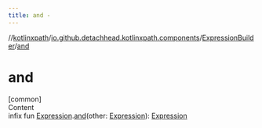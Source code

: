 ```yaml
---
title: and -
---
```

//[kotlinxpath](../../index.md)/[io.github.detachhead.kotlinxpath.components](../index.md)/[ExpressionBuilder](index.md)/[and](and.md)



# and  
[common]  
Content  
infix fun [Expression](../-expression/index.md).[and](and.md)(other: [Expression](../-expression/index.md)): [Expression](../-expression/index.md)  



